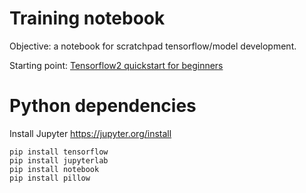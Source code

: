 # Training notebook

Objective: a notebook for scratchpad tensorflow/model development.

Starting point: [Tensorflow2 quickstart for beginners](https://colab.research.google.com/github/tensorflow/docs/blob/4d512c2d7c40d69fcb842978aeaa136e19abe2bb/site/en/tutorials/quickstart/beginner.ipynb#scrollTo=OeOrNdnkEEcR)

# Python dependencies

Install Jupyter https://jupyter.org/install

```
pip install tensorflow
pip install jupyterlab
pip install notebook
pip install pillow
```



